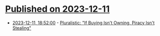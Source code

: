# [Published on 2023-12-11](index.md)

* [2023-12-11, 18:52:00](https://soylentnews.org/article.pl?sid=23/12/10/1433235&from=rss) - [Pluralistic: \"If Buying Isn't Owning, Piracy Isn't Stealing\" ](https://soylentnews.org/article.pl?sid=23/12/10/1433235&from=rss)

